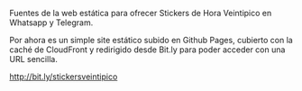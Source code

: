 Fuentes de la web estática para ofrecer Stickers de Hora Veintipico
en Whatsapp y Telegram.

Por ahora es un simple site estático subido en Github Pages, cubierto con la
caché de CloudFront y redirigido desde Bit.ly para poder acceder con una URL
sencilla.

http://bit.ly/stickersveintipico